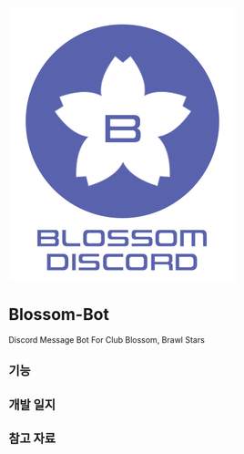 ![](/img/Blossom_Discord_Logo.png)
# Blossom-Bot
Discord Message Bot For Club Blossom, Brawl Stars

## 기능

## 개발 일지

## 참고 자료